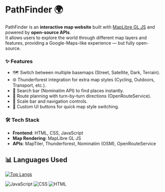 # PathFinder 🌍

PathFinder is an **interactive map website** built with [MapLibre GL JS](https://maplibre.org/) and powered by **open-source APIs**.  
It allows users to explore the world through different map layers and features, providing a Google-Maps-like experience — but fully open-source.

### ✨ Features
- 🗺️ Switch between multiple basemaps (Street, Satellite, Dark, Terrain).  
- 🌐 Thunderforest integration for extra map styles (Cycling, Outdoors, Transport, etc.).  
- 🔎 Search bar (Nominatim API) to find places instantly.  
- 🚗 Route planning with turn-by-turn directions (OpenRouteService).  
- 📏 Scale bar and navigation controls.  
- 🎨 Custom UI buttons for quick map style switching.  

### 🛠️ Tech Stack
- **Frontend**: HTML, CSS, JavaScript  
- **Map Rendering**: MapLibre GL JS  
- **APIs**: MapTiler, Thunderforest, Nominatim (OSM), OpenRouteService  

## 📊 Languages Used

[![Top Langs](https://github-readme-stats.vercel.app/api/top-langs/?username=Archerfish-1761&layout=compact&theme=radical)](https://github.com/anuraghazra/github-readme-stats)

![JavaScript](https://img.shields.io/badge/JavaScript-50%25-yellow)
![CSS](https://img.shields.io/badge/CSS-26%25-blueviolet)
![HTML](https://img.shields.io/badge/HTML-24%25-orange)
